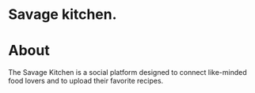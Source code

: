 # Savage kitchen.

# About

The Savage Kitchen is a social platform designed to connect like-minded food lovers and to upload their favorite recipes.
